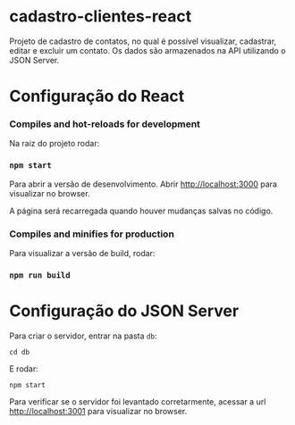 # cadastro-clientes-react

Projeto de cadastro de contatos, no qual é possível visualizar, cadastrar, editar e excluir um contato. Os dados são armazenados na API utilizando o JSON Server.

# Configuração do React
### Compiles and hot-reloads for development
Na raiz do projeto rodar:

### `npm start`

Para abrir a versão de desenvolvimento.
Abrir [http://localhost:3000](http://localhost:3000) para visualizar no browser.

A página será recarregada quando houver mudanças salvas no código.

### Compiles and minifies for production

Para visualizar a versão de build, rodar:
### `npm run build`

# Configuração do JSON Server
Para criar o servidor, entrar na pasta `db`:
```
cd db
```
E rodar:
```
npm start
```
Para verificar se o servidor foi levantado corretarmente, acessar a url [http://localhost:3001](http://localhost:3001) para visualizar no browser.
